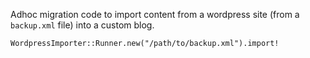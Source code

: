 Adhoc migration code to import content from a wordpress site (from a `backup.xml` file) into a custom
blog.

`WordpressImporter::Runner.new("/path/to/backup.xml").import!`